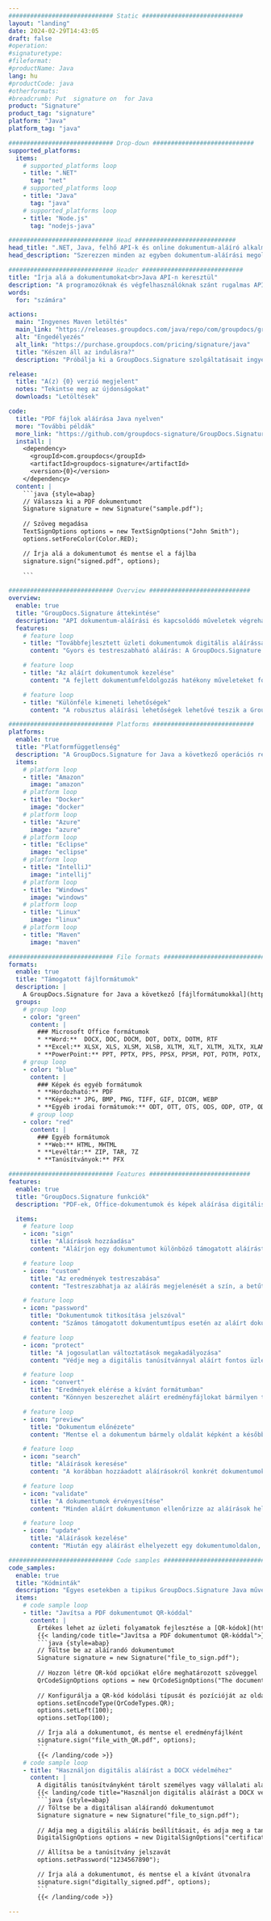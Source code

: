 ```yaml
---
############################# Static ############################
layout: "landing"
date: 2024-02-29T14:43:05
draft: false
#operation: 
#signaturetype: 
#fileformat: 
#productName: Java
lang: hu
#productCode: java
#otherformats: 
#breadcrumb: Put  signature on  for Java
product: "Signature"
product_tag: "signature"
platform: "Java"
platform_tag: "java"

############################# Drop-down ############################
supported_platforms:
  items:
    # supported_platforms loop
    - title: ".NET"
      tag: "net"
    # supported_platforms loop
    - title: "Java"
      tag: "java"
    # supported_platforms loop
    - title: "Node.js"
      tag: "nodejs-java"

############################# Head ############################
head_title: ".NET, Java, felhő API-k és online dokumentum-aláíró alkalmazások"
head_description: "Szerezzen minden az egyben dokumentum-aláírási megoldást .NET, Java és felhőalapú alkalmazásokhoz. A gyakori dokumentumformátumok online aláírása egyszerű fogd és vidd funkcióval"

############################# Header ############################
title: "Írja alá a dokumentumokat<br>Java API-n keresztül"
description: "A programozóknak és végfelhasználóknak szánt rugalmas API-jaink és alkalmazásalapú megoldásaink segítségével bármilyen platformon aláírhat digitális dokumentumokat és képeket."
words:
  for: "számára"

actions:
  main: "Ingyenes Maven letöltés"
  main_link: "https://releases.groupdocs.com/java/repo/com/groupdocs/groupdocs-signature/"
  alt: "Engedélyezés"
  alt_link: "https://purchase.groupdocs.com/pricing/signature/java"
  title: "Készen áll az indulásra?"
  description: "Próbálja ki a GroupDocs.Signature szolgáltatásait ingyenesen, vagy kérjen licencet"

release:
  title: "A(z) {0} verzió megjelent"
  notes: "Tekintse meg az újdonságokat"
  downloads: "Letöltések"

code:
  title: "PDF fájlok aláírása Java nyelven"
  more: "További példák"
  more_link: "https://github.com/groupdocs-signature/GroupDocs.Signature-for-Java"
  install: |
    <dependency>
      <groupId>com.groupdocs</groupId>
      <artifactId>groupdocs-signature</artifactId>
      <version>{0}</version>
    </dependency>
  content: |
    ```java {style=abap}  
    // Válassza ki a PDF dokumentumot
    Signature signature = new Signature("sample.pdf");
    
    // Szöveg megadása
    TextSignOptions options = new TextSignOptions("John Smith");
    options.setForeColor(Color.RED);

    // Írja alá a dokumentumot és mentse el a fájlba
    signature.sign("signed.pdf", options);
    
    ```

############################# Overview ############################
overview:
  enable: true
  title: "GroupDocs.Signature áttekintése"
  description: "API dokumentum-aláírási és kapcsolódó műveletek végrehajtásához Java alkalmazásokban"
  features:
    # feature loop
    - title: "Továbbfejlesztett üzleti dokumentumok digitális aláírással Java nyelven"
      content: "Gyors és testreszabható aláírás: A GroupDocs.Signature for Java a digitális aláírási lehetőségek széles skáláját kínálja PDF-ekhez, képekhez és Office-dokumentumokhoz. Használhat szöveget, vonalkódokat, QR-kódokat, digitális tanúsítványokat, képeket vagy rejtett metaadatokat. A dokumentumfeldolgozás gyors és hatékony."

    # feature loop
    - title: "Az aláírt dokumentumok kezelése"
      content: "A fejlett dokumentumfeldolgozás hatékony műveleteket foglal magában az aláírt dokumentumokon a GroupDocs.Signature for Java használatával. Különféle hasznos kritériumok segítségével megkeresheti és ellenőrizheti az üzleti dokumentumokhoz hozzáadott aláírásokat. Ezenkívül hozzáférhet a dokumentumra vonatkozó részletes információkhoz, vagy előnézeti képeket kaphat az oldalairól."

    # feature loop
    - title: "Különféle kimeneti lehetőségek"
      content: "A robusztus aláírási lehetőségek lehetővé teszik a GroupDocs.Signature for Java programmal aláírt dokumentumok kimenetének testreszabását. Bármely aláírást pontosan elhelyezhet bármely dokumentumoldalon, és különféle módokon konfigurálhatja annak megjelenését. A Java API támogatja az aláírt üzleti dokumentumok mentését számos támogatott formátumban, és lehetőséget biztosít ezek jelszavas biztosítására."

############################# Platforms ############################
platforms:
  enable: true
  title: "Platformfüggetlenség"
  description: "A GroupDocs.Signature for Java a következő operációs rendszereket, keretrendszereket és csomagkezelőket támogatja"
  items:
    # platform loop
    - title: "Amazon"
      image: "amazon"
    # platform loop
    - title: "Docker"
      image: "docker"
    # platform loop
    - title: "Azure"
      image: "azure"
    # platform loop
    - title: "Eclipse"
      image: "eclipse"
    # platform loop
    - title: "IntelliJ"
      image: "intellij"
    # platform loop
    - title: "Windows"
      image: "windows"
    # platform loop
    - title: "Linux"
      image: "linux"
    # platform loop
    - title: "Maven"
      image: "maven"

############################# File formats ############################
formats:
  enable: true
  title: "Támogatott fájlformátumok"
  description: |
    A GroupDocs.Signature for Java a következő [fájlformátumokkal](https://docs.groupdocs.com/signature/java/supported-document-formats/) támogatja a műveleteket.
  groups:
    # group loop
    - color: "green"
      content: |
        ### Microsoft Office formátumok
        * **Word:**  DOCX, DOC, DOCM, DOT, DOTX, DOTM, RTF
        * **Excel:** XLSX, XLS, XLSM, XLSB, XLTM, XLT, XLTM, XLTX, XLAM, SXC, SpreadsheetML
        * **PowerPoint:** PPT, PPTX, PPS, PPSX, PPSM, POT, POTM, POTX, PPTM
    # group loop
    - color: "blue"
      content: |
        ### Képek és egyéb formátumok
        * **Hordozható:** PDF
        * **Képek:** JPG, BMP, PNG, TIFF, GIF, DICOM, WEBP
        * **Egyéb irodai formátumok:** ODT, OTT, OTS, ODS, ODP, OTP, ODG
      # group loop
    - color: "red"
      content: |
        ### Egyéb formátumok
        * **Web:** HTML, MHTML
        * **Levéltár:** ZIP, TAR, 7Z
        * **Tanúsítványok:** PFX

############################# Features ############################
features:
  enable: true
  title: "GroupDocs.Signature funkciók"
  description: "PDF-ek, Office-dokumentumok és képek aláírása digitális aláírással"

  items:
    # feature loop
    - icon: "sign"
      title: "Aláírások hozzáadása"
      content: "Aláírjon egy dokumentumot különböző támogatott aláírástípusokkal úgy, hogy digitális aláírást helyez el precízen, bármely oldal bármely pontján."

    # feature loop
    - icon: "custom"
      title: "Az eredmények testreszabása"
      content: "Testreszabhatja az aláírás megjelenését a szín, a betűtípus, a szegély, az elforgatás és egyéb funkciók módosításával a kívánt eredmény elérése érdekében."

    # feature loop
    - icon: "password"
      title: "Dokumentumok titkosítása jelszóval"
      content: "Számos támogatott dokumentumtípus esetén az aláírt dokumentumot jelszóval védheti."

    # feature loop
    - icon: "protect"
      title: "A jogosulatlan változtatások megakadályozása"
      content: "Védje meg a digitális tanúsítvánnyal aláírt fontos üzleti dokumentumokat a jogosulatlan módosításoktól."

    # feature loop
    - icon: "convert"
      title: "Eredmények elérése a kívánt formátumban"
      content: "Könnyen beszerezhet aláírt eredményfájlokat bármilyen támogatott formátumban. Az MS Word dokumentumokat könnyedén PDF formátumba konvertálhatja."

    # feature loop
    - icon: "preview"
      title: "Dokumentum előnézete"
      content: "Mentse el a dokumentum bármely oldalát képként a későbbi feldolgozáshoz."

    # feature loop
    - icon: "search"
      title: "Aláírások keresése"
      content: "A korábban hozzáadott aláírásokról konkrét dokumentumokban lehet tájékozódni."

    # feature loop
    - icon: "validate"
      title: "A dokumentumok érvényesítése"
      content: "Minden aláírt dokumentumon ellenőrizze az aláírások helyességét."

    # feature loop
    - icon: "update"
      title: "Aláírások kezelése"
      content: "Miután egy aláírást elhelyezett egy dokumentumoldalon, szükség szerint törölheti, áthelyezheti vagy frissítheti."

############################# Code samples ############################
code_samples:
  enable: true
  title: "Kódminták"
  description: "Egyes esetekben a tipikus GroupDocs.Signature Java műveleteket használják"
  items:
    # code sample loop
    - title: "Javítsa a PDF dokumentumot QR-kóddal"
      content: |
        Értékes lehet az üzleti folyamatok fejlesztése a [QR-kódok](https://docs.groupdocs.com/signature/java/esign-document-with-qr-code-signature/) hozzáadásával a PDF-dokumentumok egyes oldalaihoz. Van egy példa QR-kód hozzáadására a GroupDocs.Signature for Java használatával.
        {{< landing/code title="Javítsa a PDF dokumentumot QR-kóddal">}}
        ```java {style=abap}
        // Töltse be az aláírandó dokumentumot
        Signature signature = new Signature("file_to_sign.pdf");
        
        // Hozzon létre QR-kód opciókat előre meghatározott szöveggel
        QrCodeSignOptions options = new QrCodeSignOptions("The document is approved by John Smith");
        
        // Konfigurálja a QR-kód kódolási típusát és pozícióját az oldalon
        options.setEncodeType(QrCodeTypes.QR);
        options.setLeft(100);
        options.setTop(100);

        // Írja alá a dokumentumot, és mentse el eredményfájlként
        signature.sign("file_with_QR.pdf", options);
        ```
        {{< /landing/code >}}
    # code sample loop
    - title: "Használjon digitális aláírást a DOCX védelméhez"
      content: |
        A digitális tanúsítványként tárolt személyes vagy vállalati aláírások használatával [megvédheti a dokumentumokat](https://docs.groupdocs.com/signature/java/esign-document-with-digital-signature/). A tanúsítvánnyal védett dokumentumok az aláírás érvénytelenítése nélkül nem módosíthatók.
        {{< landing/code title="Használjon digitális aláírást a DOCX védelméhez">}}
        ```java {style=abap}   
        // Töltse be a digitálisan aláírandó dokumentumot
        Signature signature = new Signature("file_to_sign.pdf");
        
        // Adja meg a digitális aláírás beállításait, és adja meg a tanúsítványfájl elérési útját
        DigitalSignOptions options = new DigitalSignOptions("certificate.pfx");

        // Állítsa be a tanúsítvány jelszavát
        options.setPassword("1234567890");

        // Írja alá a dokumentumot, és mentse el a kívánt útvonalra
        signature.sign("digitally_signed.pdf", options);
        ```
        {{< /landing/code >}}

---
```

